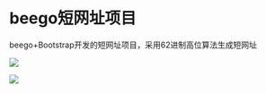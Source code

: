 # beego短网址项目
beego+Bootstrap开发的短网址项目，采用62进制高位算法生成短网址

![](https://github.com/tianakong/go-shorturl/raw/master/screenshots/1.png)

![](https://github.com/tianakong/go-shorturl/raw/master/screenshots/2.png)